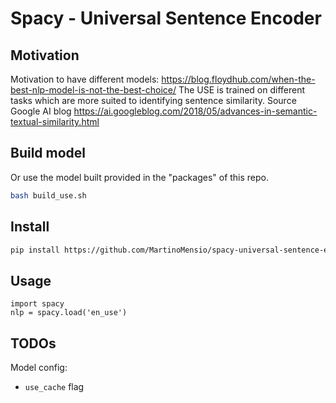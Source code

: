 # Spacy - Universal Sentence Encoder

## Motivation
Motivation to have different models:
https://blog.floydhub.com/when-the-best-nlp-model-is-not-the-best-choice/
The USE is trained on different tasks which are more suited to identifying sentence similarity. Source Google AI blog https://ai.googleblog.com/2018/05/advances-in-semantic-textual-similarity.html 

## Build model
Or use the model built provided in the "packages" of this repo.
```bash
bash build_use.sh
```

## Install

```bash
pip install https://github.com/MartinoMensio/spacy-universal-sentence-encoder-tfhub/releases/download/en_use-0.1.0/en_use-0.1.0.tar.gz#en_use-0.1.0
```

## Usage

```
import spacy
nlp = spacy.load('en_use')
```

## TODOs 

Model config:
- `use_cache` flag
